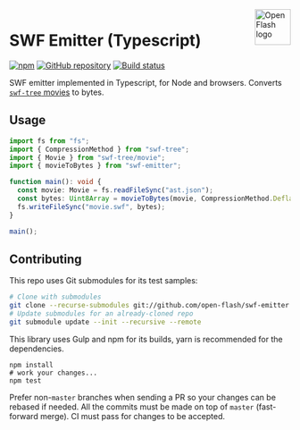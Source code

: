 <a href="https://github.com/open-flash/open-flash">
    <img src="https://raw.githubusercontent.com/open-flash/open-flash/master/logo.png"
    alt="Open Flash logo" title="Open Flash" align="right" width="64" height="64" />
</a>

# SWF Emitter (Typescript)

[![npm](https://img.shields.io/npm/v/swf-emitter.svg)](https://www.npmjs.com/package/swf-emitter)
[![GitHub repository](https://img.shields.io/badge/Github-open--flash%2Fswf--emitter-blue.svg)](https://github.com/open-flash/swf-emitter)
[![Build status](https://img.shields.io/travis/com/open-flash/swf-emitter/master.svg)](https://travis-ci.com/open-flash/swf-emitter)

SWF emitter implemented in Typescript, for Node and browsers.
Converts [`swf-tree` movies][swf-tree] to bytes.

## Usage

```typescript
import fs from "fs";
import { CompressionMethod } from "swf-tree";
import { Movie } from "swf-tree/movie";
import { movieToBytes } from "swf-emitter";

function main(): void {
  const movie: Movie = fs.readFileSync("ast.json");
  const bytes: Uint8Array = movieToBytes(movie, CompressionMethod.Deflate);
  fs.writeFileSync("movie.swf", bytes);
}

main();
```

## Contributing

This repo uses Git submodules for its test samples:

```sh
# Clone with submodules
git clone --recurse-submodules git://github.com/open-flash/swf-emitter.git
# Update submodules for an already-cloned repo
git submodule update --init --recursive --remote
```

This library uses Gulp and npm for its builds, yarn is recommended for the
dependencies.

```
npm install
# work your changes...
npm test
```

Prefer non-`master` branches when sending a PR so your changes can be rebased if
needed. All the commits must be made on top of `master` (fast-forward merge).
CI must pass for changes to be accepted.

[swf-tree]: https://github.com/open-flash/swf-tree
